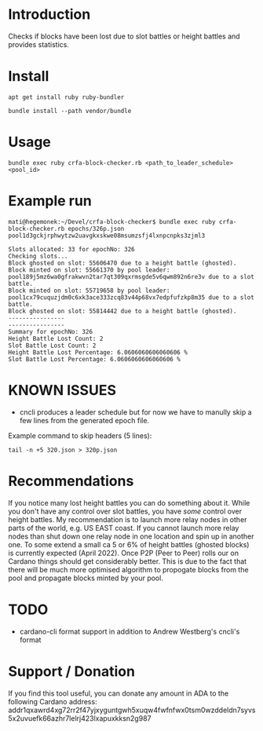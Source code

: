 # Introduction

Checks if blocks have been lost due to slot battles or height battles and provides statistics.

# Install
```
apt get install ruby ruby-bundler

bundle install --path vendor/bundle
```

# Usage
```
bundle exec ruby crfa-block-checker.rb <path_to_leader_schedule> <pool_id>
```

# Example run
```
mati@hegemonek:~/Devel/crfa-block-checker$ bundle exec ruby crfa-block-checker.rb epochs/326p.json pool1d3gckjrphwytzw2uavgkxskwe08msumzsfj4lxnpcnpks3zjml3

Slots allocated: 33 for epochNo: 326
Checking slots...
Block ghosted on slot: 55606470 due to a height battle (ghosted).
Block minted on slot: 55661370 by pool leader: pool189j5mz6wa0gfrakwvn2tar7qt309qxrmsgde5v6qwm892n6re3v due to a slot battle.
Block minted on slot: 55719658 by pool leader: pool1cx79cuquzjdm0c6xk3ace333zcq83v44p68vx7edpfufzkp8m35 due to a slot battle.
Block ghosted on slot: 55814442 due to a height battle (ghosted).
----------------
----------------
Summary for epochNo: 326
Height Battle Lost Count: 2
Slot Battle Lost Count: 2
Height Battle Lost Percentage: 6.0606060606060606 %
Slot Battle Lost Percentage: 6.0606060606060606 %
```

# KNOWN ISSUES
- cncli produces a leader schedule but for now we have to manully skip a few lines from the generated epoch file.

Example command to skip headers (5 lines):
```
tail -n +5 320.json > 320p.json
```

# Recommendations
If you notice many lost height battles you can do something about it. While you don't have any control over slot battles, you have *some* control over height battles. My recommendation is to launch more relay nodes in other parts of the world, e.g. US EAST coast. If you cannot launch more relay nodes than shut down one relay node in one location and spin up in another one.
To some extend a small ca 5 or 6% of height battles (ghosted blocks) is currently expected (April 2022). Once P2P (Peer to Peer) rolls our on Cardano things should get considerably better. This is due to the fact that there will be much more optimised algorithm to propogate blocks from the pool and propagate blocks minted by your pool.

# TODO
- cardano-cli format support in addition to Andrew Westberg's cncli's format

# Support / Donation
If you find this tool useful, you can donate any amount in ADA to the following Cardano address:
addr1qxawrd4xg72rr2f47yjxyguntgwh5xuqw4fwfnfwx0tsm0wzddeldn7syvs5x2uvuefk66azhr7lelrj423lxapuxkksn2g987
